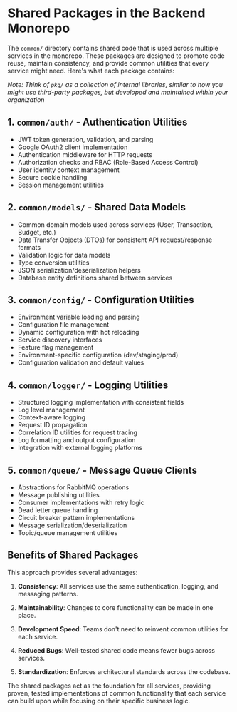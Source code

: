 # Shared Packages in the Backend Monorepo

The `common/` directory contains shared code that is used across multiple services in the monorepo. These packages are designed to promote code reuse, maintain consistency, and provide common utilities that every service might need. Here's what each package contains:

*Note: Think of `pkg/` as a collection of internal libraries, similar to how you might use third-party packages, but developed and maintained within your organization*

## 1. `common/auth/` - Authentication Utilities
- JWT token generation, validation, and parsing
- Google OAuth2 client implementation
- Authentication middleware for HTTP requests
- Authorization checks and RBAC (Role-Based Access Control)
- User identity context management
- Secure cookie handling
- Session management utilities

## 2. `common/models/` - Shared Data Models
- Common domain models used across services (User, Transaction, Budget, etc.)
- Data Transfer Objects (DTOs) for consistent API request/response formats
- Validation logic for data models
- Type conversion utilities
- JSON serialization/deserialization helpers
- Database entity definitions shared between services

## 3. `common/config/` - Configuration Utilities
- Environment variable loading and parsing
- Configuration file management
- Dynamic configuration with hot reloading
- Service discovery interfaces
- Feature flag management
- Environment-specific configuration (dev/staging/prod)
- Configuration validation and default values

## 4. `common/logger/` - Logging Utilities
- Structured logging implementation with consistent fields
- Log level management
- Context-aware logging
- Request ID propagation
- Correlation ID utilities for request tracing
- Log formatting and output configuration
- Integration with external logging platforms

## 5. `common/queue/` - Message Queue Clients
- Abstractions for RabbitMQ operations
- Message publishing utilities
- Consumer implementations with retry logic
- Dead letter queue handling
- Circuit breaker pattern implementations
- Message serialization/deserialization
- Topic/queue management utilities

## Benefits of Shared Packages
This approach provides several advantages:

1. **Consistency**: All services use the same authentication, logging, and messaging patterns.

2. **Maintainability**: Changes to core functionality can be made in one place.

3. **Development Speed**: Teams don't need to reinvent common utilities for each service.

4. **Reduced Bugs**: Well-tested shared code means fewer bugs across services.

5. **Standardization**: Enforces architectural standards across the codebase.

The shared packages act as the foundation for all services, providing proven, tested implementations of common functionality that each service can build upon while focusing on their specific business logic.